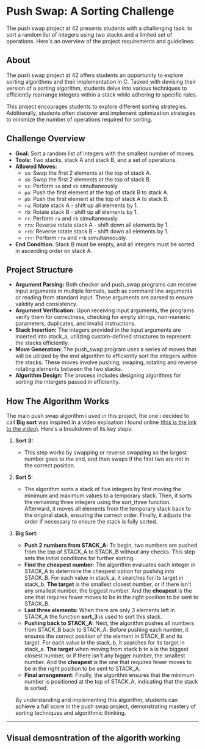 # Push Swap: A Sorting Challenge

The push swap project at 42 presents students with a challenging task: to sort a random list of integers using two stacks and a limited set of operations. Here's an overview of the project requirements and guidelines:

## About

The push swap project at 42 offers students an opportunity to explore sorting algorithms and their implementation in C. Tasked with devising their version of a sorting algorithm, students delve into various techniques to efficiently rearrange integers within a stack while adhering to specific rules.

This project encourages students to explore different sorting strategies. Additionally, students often discover and implement optimization strategies to minimize the number of operations required for sorting.


## Challenge Overview

- **Goal:** Sort a random list of integers with the smallest number of moves.
- **Tools:** Two stacks, stack A and stack B, and a set of operations.
- **Allowed Moves:**
  - `sa`: Swap the first 2 elements at the top of stack A.
  - `sb`: Swap the first 2 elements at the top of stack B.
  - `ss`: Perform `sa` and `sb` simultaneously.
  - `pa`: Push the first element at the top of stack B to stack A.
  - `pb`: Push the first element at the top of stack A to stack B.
  - `ra`: Rotate stack A - shift up all elements by 1.
  - `rb`: Rotate stack B - shift up all elements by 1.
  - `rr`: Perform `ra` and `rb` simultaneously.
  - `rra`: Reverse rotate stack A - shift down all elements by 1.
  - `rrb`: Reverse rotate stack B - shift down all elements by 1.
  - `rrr`: Perform `rra` and `rrb` simultaneously.
- **End Condition:** Stack B must be empty, and all integers must be sorted in ascending order on stack A.

## Project Structure

- **Argument Parsing:** Both checker and push_swap programs can receive input arguments in multiple formats, such as command line arguments or reading from standard input. These arguments are parsed to ensure validity and consistency.
- **Argument Verification:** Upon receiving input arguments, the programs verify them for correctness, checking for empty strings, non-numeric parameters, duplicates, and invalid instructions.
- **Stack Insertion:** The integers provided in the input arguments are inserted into stack_a, utilizing custom-defined structures to represent the stacks efficiently.
- **Move Generation:** The push_swap program uses a series of moves that will be utilized by the end algorithm to efficiently sort the integers within the stacks. These moves involve pushing, swaping, rotating and reverse rotating elements between the two stacks.
- **Algorithm Design:** The process includes designing algorithms for sorting the intergers passed in efficiently.



## How The Algorithm Works

The main push swap algorithm i used in this project, the one i decided to call **Big sort** was inspired in a video explaation i found online [(this is the link to the video)](https://www.youtube.com/watch?v=wRvipSG4Mmk). Here's a breakdown of its key steps:

1. **Sort 3:**
    - This step works by swapping or reverse swapping so the largest number goes to the end, and then swaps if the first two are not in the correct position.

2. **Sort 5:**
    - The algorithm sorts a stack of five integers by first moving the minimum and maximum values to a temporary stack. Then, it sorts the remaining three integers using the sort_three function. Afterward, it moves all elements from the temporary stack back to the original stack, ensuring the correct order. Finally, it adjusts the order if necessary to ensure the stack is fully sorted.

3. **Big Sort:**
    - **Push 2 numbers from STACK_A:** To begin, two numbers are pushed from the top of STACK_A to STACK_B without any checks. This step sets the initial conditions for further sorting.
    - **Find the cheapest number:** The algorithm evaluates each integer in STACK_A to determine the cheapest option for pushing into STACK_B. For each value in stack_a, it searches for its target in stack_b. **The target** is the smallest closest number, or if there isn't any smallest number, the biggest number. And the **cheapest** is the one that requires fewer moves to be in the right position to be sent to STACK_B.
    - **Last three elements:** When there are only 3 elements left in STACK_A the function **sort_3** is used  to sort this stack. 
    - **Pushing back to STACK_A:** Next, the algorithm pushes all numbers from STACK_B back to STACK_A. Before pushing each number, it ensures the correct position of the element in STACK_B and its target. For each value in the stack_b, it searches for its target in stack_a. **The target** when moving from stack b to a is the biggest closest number, or if there isn't any bigger number, the smallest number. And the **cheapest** is the one that requires fewer moves to be in the right position to be sent to STACK_A.
    - **Final arrangement:** Finally, the algorithm ensures that the minimum number is positioned at the top of STACK_A, indicating that the stack is sorted.


   By understanding and implementing this algorithm, students can achieve a full score in the push swap project, demonstrating mastery of sorting techniques and algorithmic thinking.

---

##

## Visual demosntration of the algorith working
